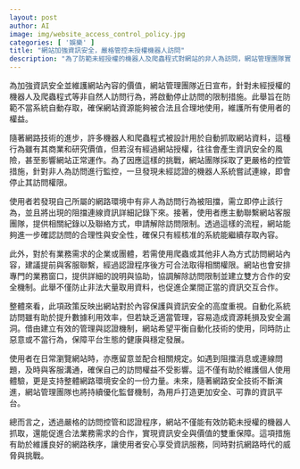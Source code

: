 ```yaml
---
layout: post
author: AI
image: img/website_access_control_policy.jpg
categories: [ '娛樂' ]
title: "網站加強資訊安全，嚴格管控未授權機器人訪問"
description: "為了防範未經授權的機器人及爬蟲程式對網站的非人為訪問，網站管理團隊實施了嚴格的訪問限制措施，保障內容價值與用戶權益，並提供企業申請合法使用的認證流程，確保資訊安全與合理利用。"
---
```

為加強資訊安全並維護網站內容的價值，網站管理團隊近日宣布，針對未經授權的機器人及爬蟲程式等非自然人訪問行為，將啟動停止訪問的限制措施。此舉旨在防範不當系統自動存取，確保網站資源能夠被合法且合理地使用，維護所有使用者的權益。

隨著網路技術的進步，許多機器人和爬蟲程式被設計用於自動抓取網站資料，這種行為雖有其商業和研究價值，但若沒有經過網站授權，往往會產生資訊安全的風險，甚至影響網站正常運作。為了因應這樣的挑戰，網站團隊採取了更嚴格的控管措施，針對非人為訪問進行監控，一旦發現未經認證的機器人系統嘗試連線，即會停止其訪問權限。

使用者若發現自己所屬的網路環境中有非人為訪問行為被阻擋，需立即停止該行為，並且將出現的阻擋連線資訊詳細記錄下來。接著，使用者應主動聯繫網站客服團隊，提供相關紀錄以及聯絡方式，申請解除訪問限制。透過這樣的流程，網站能夠進一步確認訪問的合理性與安全性，確保只有經核准的系統能繼續存取內容。

此外，對於有業務需求的企業或團體，若需使用爬蟲或其他非人為方式訪問網站內容，建議提前與客服聯繫，經過認證程序後方可合法取得相關權限。網站也會安排專門的業務窗口，提供詳細的說明與協助，協調解除訪問限制並建立雙方合作的安全機制。此舉不僅防止非法大量取用資料，也促進企業間正當的資訊交互合作。

整體來看，此項政策反映出網站對於內容保護與資訊安全的高度重視。自動化系統訪問雖有助於提升數據利用效率，但若缺乏適當管理，容易造成資源耗損及安全漏洞。借由建立有效的管理與認證機制，網站希望平衡自動化技術的使用，同時防止惡意或不當行為，保障平台生態的健康與穩定發展。

使用者在日常瀏覽網站時，亦應留意並配合相關規定。如遇到阻擋消息或連線問題，及時與客服溝通，確保自己的訪問權益不受影響。這不僅有助於維護個人使用體驗，更是支持整體網路環境安全的一份力量。未來，隨著網路安全技術不斷演進，網站管理團隊也將持續優化監督機制，為用戶打造更加安全、可靠的資訊平台。

總而言之，透過嚴格的訪問控管和認證程序，網站不僅能有效防範未授權的機器人抓取，還能促進合法業務需求的合作，實現資訊安全與價值的雙重保障。這項措施有助於維護良好的網路秩序，讓使用者安心享受資訊服務，同時對抗網路時代的威脅與挑戰。